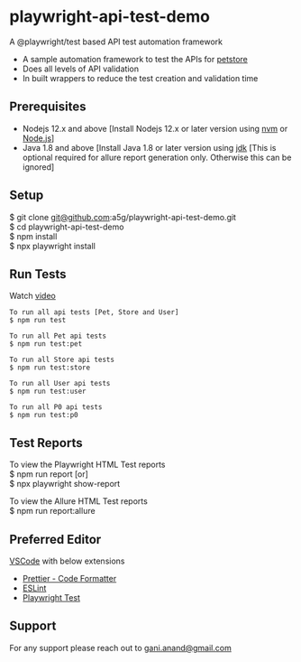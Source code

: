 # playwright-api-test-demo

A @playwright/test based API test automation framework

- A sample automation framework to test the APIs for [petstore](https://petstore.swagger.io/)
- Does all levels of API validation
- In built wrappers to reduce the test creation and validation time

## Prerequisites

- Nodejs 12.x and above [Install Nodejs 12.x or later version using [nvm](https://github.com/creationix/nvm) or [Node.js](https://nodejs.org/en/)]
- Java 1.8 and above [Install Java 1.8 or later version using [jdk](https://www.oracle.com/in/java/technologies/downloads/) [This is optional required for allure report generation only. Otherwise this can be ignored]

## Setup

$ git clone git@github.com:a5g/playwright-api-test-demo.git  
\$ cd playwright-api-test-demo  
\$ npm install  
\$ npx playwright install

## Run Tests

Watch [video]()

```
To run all api tests [Pet, Store and User]
$ npm run test

To run all Pet api tests
$ npm run test:pet

To run all Store api tests
$ npm run test:store

To run all User api tests
$ npm run test:user

To run all P0 api tests
$ npm run test:p0
```

## Test Reports

To view the Playwright HTML Test reports  
$ npm run report [or]  
\$ npx playwright show-report

To view the Allure HTML Test reports  
$ npm run report:allure

## Preferred Editor

[VSCode](https://code.visualstudio.com/download) with below extensions

- [Prettier - Code Formatter](https://marketplace.visualstudio.com/items?itemName=esbenp.prettier-vscode)
- [ESLint](https://marketplace.visualstudio.com/items?itemName=dbaeumer.vscode-eslint)
- [Playwright Test](https://marketplace.visualstudio.com/items?itemName=ms-playwright.playwright)

## Support

For any support please reach out to gani.anand@gmail.com
